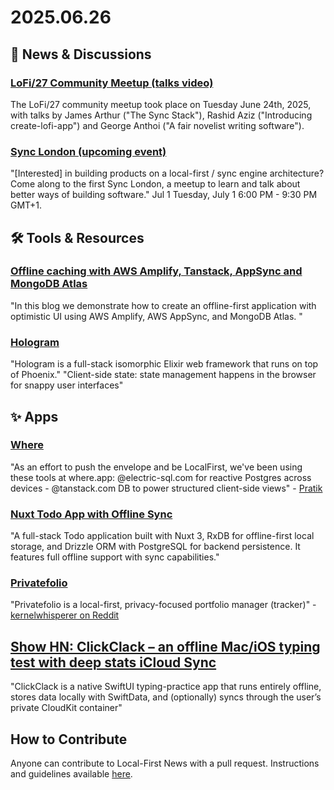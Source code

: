 # 2025.06.26

## 📰 News & Discussions

### [LoFi/27 Community Meetup (talks video)](https://www.youtube.com/watch?v=8brhO-31ODY&list=PLTbD2QA-VMnXFsLbuPGz1H-Najv9MD2-H&index=27)
The LoFi/27 community meetup took place on Tuesday June 24th, 2025, with talks by James Arthur ("The Sync Stack"), Rashid Aziz ("Introducing create-lofi-app") and George Anthoi ("A fair novelist writing software").

### [Sync London (upcoming event)](https://lu.ma/sync-london)
"[Interested] in building products on a local-first / sync engine architecture? Come along to the first Sync London, a meetup to learn and talk about better ways of building software." Jul 1 Tuesday, July 1 6:00 PM - 9:30 PM GMT+1.


## 🛠️ Tools & Resources

### [Offline caching with AWS Amplify, Tanstack, AppSync and MongoDB Atlas](https://aws.amazon.com/blogs/mobile/offline-caching-with-aws-amplify-tanstack-appsync-and-mongodb-atlas/)
"In this blog we demonstrate how to create an offline-first application with optimistic UI using AWS Amplify, AWS AppSync, and MongoDB Atlas. "

### [Hologram](https://hologram.page/docs/introduction)
"Hologram is a full-stack isomorphic Elixir web framework that runs on top of Phoenix." "Client-side state: state management happens in the browser for snappy user interfaces"


## ✨ Apps

### [Where](https://where.app/)
"As an effort to push the envelope and be LocalFirst, we've been using these tools at where.app: @electric-sql.com for reactive Postgres across devices - @tanstack.com DB to power structured client-side views" - [Pratik](https://bsky.app/profile/pratik-where-app.bsky.social/post/3lsgyccw4us2y)

### [Nuxt Todo App with Offline Sync](https://github.com/thecodingmontana/todos)
"A full-stack Todo application built with Nuxt 3, RxDB for offline-first local storage, and Drizzle ORM with PostgreSQL for backend persistence. It features full offline support with sync capabilities."

### [Privatefolio](https://privatefolio.xyz/)
"Privatefolio is a local-first, privacy-focused portfolio manager (tracker)" - [kernelwhisperer on Reddit](https://www.reddit.com/r/ethdev/comments/1lg9gai/i_built_an_opensource_portfolio_manager/)

## [Show HN: ClickClack – an offline Mac/iOS typing test with deep stats iCloud Sync](https://news.ycombinator.com/item?id=44257385)
"ClickClack is a native SwiftUI typing-practice app that runs entirely offline, stores data locally with SwiftData, and (optionally) syncs through the user’s private CloudKit container"


## How to Contribute
Anyone can contribute to Local-First News with a pull request. Instructions and guidelines available [here](https://github.com/localfirstnews/localfirstnews).
